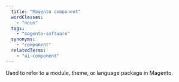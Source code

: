```yaml
---
  title: "Magento component"
  wordClasses:
    - "noun"
  tags:
    - "magento-software"
  synonyms:
    - "component"
  relatedTerms:
    - "ui-component"
---
```

Used to refer to a module, theme, or language package in Magento.
